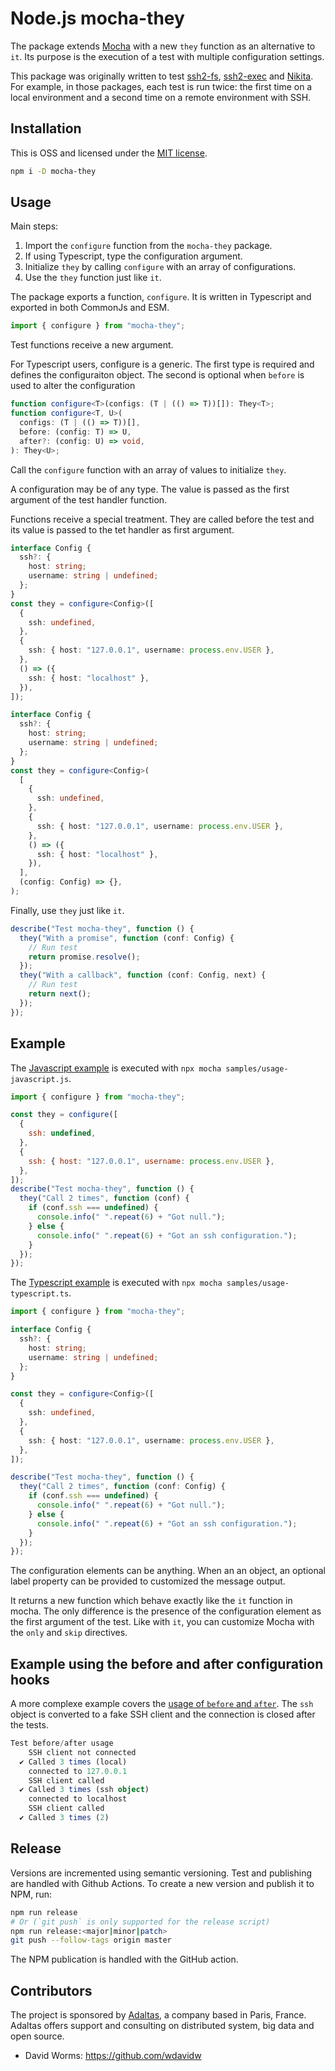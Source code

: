 # Node.js mocha-they

The package extends [Mocha](https://mochajs.org/) with a new `they` function as an alternative to `it`. Its purpose is the execution of a test with multiple configuration settings.

This package was originally written to test [ssh2-fs](https://github.com/adaltas/node-ssh2-fs), [ssh2-exec](https://github.com/adaltas/node-ssh2-exec) and [Nikita](http://nikita.js.org/). For example, in those packages, each test is run twice: the first time on a local environment and a second time on a remote environment with SSH.

## Installation

This is OSS and licensed under the [MIT license](https://github.com/adaltas/node-mocha-they/blob/master/LICENSE.md).

```bash
npm i -D mocha-they
```

## Usage

Main steps:

1. Import the `configure` function from the `mocha-they` package.
2. If using Typescript, type the configuration argument.
3. Initialize `they` by calling `configure` with an array of configurations.
4. Use the `they` function just like `it`.

The package exports a function, `configure`. It is written in Typescript and exported in both CommonJs and ESM.

```ts
import { configure } from "mocha-they";
```

Test functions receive a new argument.

For Typescript users, configure is a generic. The first type is required and defines the configuraiton object. The second is optional when `before` is used to alter the configuration

```ts
function configure<T>(configs: (T | (() => T))[]): They<T>;
function configure<T, U>(
  configs: (T | (() => T))[],
  before: (config: T) => U,
  after?: (config: U) => void,
): They<U>;
```

Call the `configure` function with an array of values to initialize `they`.

A configuration may be of any type. The value is passed as the first argument of the test handler function.

Functions receive a special treatment. They are called before the test and its value is passed to the tet handler as first argument.

```ts
interface Config {
  ssh?: {
    host: string;
    username: string | undefined;
  };
}
const they = configure<Config>([
  {
    ssh: undefined,
  },
  {
    ssh: { host: "127.0.0.1", username: process.env.USER },
  },
  () => ({
    ssh: { host: "localhost" },
  }),
]);
```

```ts
interface Config {
  ssh?: {
    host: string;
    username: string | undefined;
  };
}
const they = configure<Config>(
  [
    {
      ssh: undefined,
    },
    {
      ssh: { host: "127.0.0.1", username: process.env.USER },
    },
    () => ({
      ssh: { host: "localhost" },
    }),
  ],
  (config: Config) => {},
);
```

Finally, use `they` just like `it`.

```ts
describe("Test mocha-they", function () {
  they("With a promise", function (conf: Config) {
    // Run test
    return promise.resolve();
  });
  they("With a callback", function (conf: Config, next) {
    // Run test
    return next();
  });
});
```

## Example

The [Javascript example](samples/usage-javascript.js) is executed with `npx mocha samples/usage-javascript.js`.

```js
import { configure } from "mocha-they";

const they = configure([
  {
    ssh: undefined,
  },
  {
    ssh: { host: "127.0.0.1", username: process.env.USER },
  },
]);
describe("Test mocha-they", function () {
  they("Call 2 times", function (conf) {
    if (conf.ssh === undefined) {
      console.info(" ".repeat(6) + "Got null.");
    } else {
      console.info(" ".repeat(6) + "Got an ssh configuration.");
    }
  });
});
```

The [Typescript example](samples/usage-typescript.js) is executed with `npx mocha samples/usage-typescript.ts`.

```ts
import { configure } from "mocha-they";

interface Config {
  ssh?: {
    host: string;
    username: string | undefined;
  };
}

const they = configure<Config>([
  {
    ssh: undefined,
  },
  {
    ssh: { host: "127.0.0.1", username: process.env.USER },
  },
]);

describe("Test mocha-they", function () {
  they("Call 2 times", function (conf: Config) {
    if (conf.ssh === undefined) {
      console.info(" ".repeat(6) + "Got null.");
    } else {
      console.info(" ".repeat(6) + "Got an ssh configuration.");
    }
  });
});
```

The configuration elements can be anything. When an an object, an optional label property can be provided to customized the message output.

It returns a new function which behave exactly like the `it` function in mocha. The only difference is the presence of the configuration element as the first argument of the test. Like with `it`, you can customize Mocha with the `only` and `skip` directives.

## Example using the before and after configuration hooks

A more complexe example covers the [usage of `before` and `after`](./samples/before-after-typescript.ts). The `ssh` object is converted to a fake SSH client and the connection is closed after the tests.

```ts
Test before/after usage
    SSH client not connected
  ✔ Called 3 times (local)
    connected to 127.0.0.1
    SSH client called
  ✔ Called 3 times (ssh object)
    connected to localhost
    SSH client called
  ✔ Called 3 times (2)
```

## Release

Versions are incremented using semantic versioning. Test and publishing are handled with Github Actions. To create a new version and publish it to NPM, run:

```bash
npm run release
# Or (`git push` is only supported for the release script)
npm run release:<major|minor|patch>
git push --follow-tags origin master
```

The NPM publication is handled with the GitHub action.

## Contributors

The project is sponsored by [Adaltas](https://www.adaltas.com), a company based in Paris, France. Adaltas offers support and consulting on distributed system, big data and open source.

- David Worms: <https://github.com/wdavidw>
